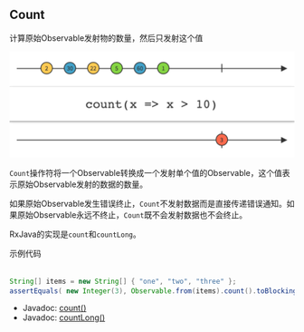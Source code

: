 ## Count

计算原始Observable发射物的数量，然后只发射这个值

![count](../images/operators/count.c.png)

`Count`操作符将一个Observable转换成一个发射单个值的Observable，这个值表示原始Observable发射的数据的数量。

如果原始Observable发生错误终止，`Count`不发射数据而是直接传递错误通知。如果原始Observable永远不终止，`Count`既不会发射数据也不会终止。

RxJava的实现是`count`和`countLong`。

示例代码

```java

String[] items = new String[] { "one", "two", "three" };
assertEquals( new Integer(3), Observable.from(items).count().toBlocking().single() );

```

* Javadoc: [count()](http://reactivex.io/RxJava/javadoc/rx/Observable.html#count())
* Javadoc: [countLong()](http://reactivex.io/RxJava/javadoc/rx/Observable.html#countLong())
